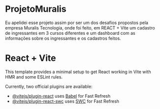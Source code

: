 # ProjetoMuralis

Eu apelidei esse projeto assim por ser um dos desafios propostos pela empresa Muralis Tecnologia, onde foi feito, em REACT + Vite um cadastro de ingressantes em 3 cursos diferentes e um dashboard com as informações sobre os ingressantes e os cadastros feitos.

# React + Vite

This template provides a minimal setup to get React working in Vite with HMR and some ESLint rules.

Currently, two official plugins are available:

- [@vitejs/plugin-react](https://github.com/vitejs/vite-plugin-react/blob/main/packages/plugin-react/README.md) uses [Babel](https://babeljs.io/) for Fast Refresh
- [@vitejs/plugin-react-swc](https://github.com/vitejs/vite-plugin-react-swc) uses [SWC](https://swc.rs/) for Fast Refresh
